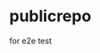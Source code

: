 # publicrepo
for e2e test































































































































































































































































































































































































































































































































































































































































































































































































































































































































































































































































































































































































































































































































































































































































































































































































































































































































































































































































































































































































































































































































































































































































































































































































































































































































































































































































































